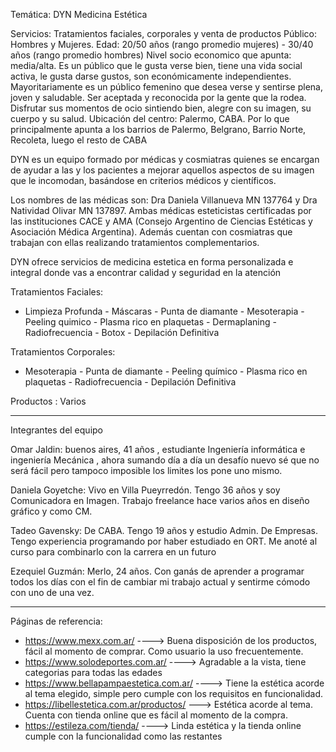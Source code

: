 Temática: DYN Medicina Estética

Servicios: Tratamientos faciales, corporales y venta de productos
Público: Hombres y Mujeres. Edad: 20/50 años (rango promedio mujeres) - 30/40 años (rango promedio hombres)
Nivel socio economico que apunta: media/alta. 
Es un público que le gusta verse bien, tiene una vida social activa, le gusta darse gustos, son económicamente independientes.
Mayoritariamente es un público femenino que desea verse y sentirse plena, joven y saludable. Ser aceptada y reconocida por la gente que la rodea. Disfrutar sus momentos de ocio sintiendo bien, alegre con su imagen, su cuerpo y su salud.
Ubicación del centro: Palermo, CABA. Por lo que principalmente apunta a los barrios de Palermo, Belgrano, Barrio Norte, Recoleta, luego el resto de CABA


DYN es un equipo formado por médicas y cosmiatras quienes se encargan de ayudar a las y los pacientes a mejorar aquellos aspectos de su imagen que le incomodan, basándose en criterios médicos y científicos.

Los nombres de las médicas son: Dra Daniela Villanueva MN 137764 y Dra Natividad Olivar MN 137897. Ambas médicas esteticistas certificadas por las instituciones CACE y AMA (Consejo Argentino de Ciencias Estéticas y Asociación Médica Argentina). Además cuentan con cosmiatras que trabajan con ellas realizando tratamientos complementarios.

DYN ofrece servicios de medicina estetica en forma personalizada e integral donde vas a encontrar calidad y seguridad en la atención

Tratamientos Faciales:
- Limpieza Profunda - Máscaras - Punta de diamante - Mesoterapia - Peeling quimico - Plasma rico en plaquetas - Dermaplaning - Radiofrecuencia - Botox - Depilación Definitiva

Tratamientos Corporales:
- Mesoterapia - Punta de diamante - Peeling químico - Plasma rico en plaquetas - Radiofrecuencia - Depilación Definitiva

Productos : Varios

------------------------------------------------------

Integrantes del equipo

Omar Jaldin: buenos aires, 41 años , estudiante Ingeniería informática e ingeniería Mecánica , ahora sumando día a día un desafío nuevo sé que no será fácil pero tampoco imposible los limites los pone uno mismo.

Daniela Goyetche: Vivo en Villa Pueyrredón. Tengo 36 años y soy Comunicadora en Imagen. Trabajo freelance hace varios años en diseño gráfico y como CM.

Tadeo Gavensky: De CABA. Tengo 19 años y estudio Admin. De Empresas. Tengo experiencia programando por haber estudiado en ORT. Me anoté al curso para combinarlo con la carrera en un futuro

Ezequiel Guzmán: Merlo, 24 años. Con ganás de aprender a programar todos los días con el fin de cambiar mi trabajo actual y sentirme cómodo con uno de una vez.

------------------------------------------------------


Páginas de referencia:

- https://www.mexx.com.ar/ ----> Buena disposición de los productos, fácil al momento de comprar. Como usuario la uso frecuentemente.
- https://www.solodeportes.com.ar/ ----> Agradable a la vista, tiene categorias para todas las edades
- https://www.bellapampaestetica.com.ar/ ----> Tiene la estética acorde al tema elegido, simple pero cumple con los requisitos en funcionalidad.
- https://libellestetica.com.ar/productos/ ---> Estética acorde al tema. Cuenta con tienda online que es fácil al momento de la compra.
- https://estileza.com/tienda/ ----> Linda estética y la tienda online cumple con la funcionalidad como las restantes
